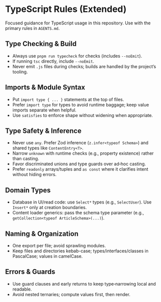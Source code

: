 # TypeScript Rules (Extended)

Focused guidance for TypeScript usage in this repository. Use with the primary rules in `AGENTS.md`.

## Type Checking & Build
- Always use `pnpm run typecheck` for checks (includes `--noEmit`).
- If running `tsc` directly, include `--noEmit`.
- Never emit `.js` files during checks; builds are handled by the project’s tooling.

## Imports & Module Syntax
- Put `import type { ... }` statements at the top of files.
- Prefer `import type` for types to avoid runtime baggage; keep value imports separate when helpful.
- Use `satisfies` to enforce shape without widening when appropriate.

## Type Safety & Inference
- Never use `any`. Prefer Zod inference (`z.infer<typeof Schema>`) and shared types like `ContentEntry<T>`.
- Narrow `unknown` with runtime checks (e.g., property existence) rather than casting.
- Favor discriminated unions and type guards over ad‑hoc casting.
- Prefer `readonly` arrays/tuples and `as const` where it clarifies intent without hiding errors.

## Domain Types
- Database in UI/read code: use `Select*` types (e.g., `SelectUser`). Use `Insert*` only at creation boundaries.
- Content loader generics: pass the schema type parameter (e.g., `getCollection<typeof ArticleSchema>(...)`).

## Naming & Organization
- One export per file; avoid sprawling modules.
- Keep files and directories kebab-case; types/interfaces/classes in PascalCase; values in camelCase.

## Errors & Guards
- Use guard clauses and early returns to keep type‑narrowing local and readable.
- Avoid nested ternaries; compute values first, then render.

